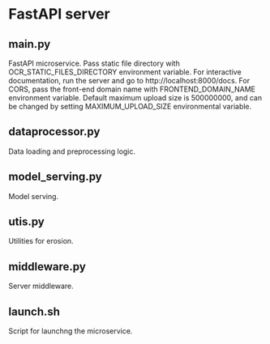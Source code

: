 # FastAPI server


## main.py

FastAPI microservice. Pass static file directory with OCR_STATIC_FILES_DIRECTORY environment variable. For interactive documentation, run the server and go to http://localhost:8000/docs. For CORS, pass the front-end domain name with FRONTEND_DOMAIN_NAME environment variable. Default maximum upload size is 500000000, and can be changed by setting MAXIMUM_UPLOAD_SIZE environmental variable.

## dataprocessor.py

Data loading and preprocessing logic.

## model_serving.py

Model serving.

## utis.py

Utilities for erosion.

## middleware.py
Server middleware.

## launch.sh

Script for launchng the microservice.
